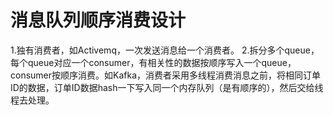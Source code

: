 # 消息队列顺序消费设计
1.独有消费者，如Activemq，一次发送消息给一个消费者。
2.拆分多个queue，每个queue对应一个consumer，有相关性的数据按顺序写入一个queue，consumer按顺序消费。如Kafka，消费者采用多线程消费消息之前，将相同订单ID的数据，订单ID数据hash一下写入同一个内存队列（是有顺序的），然后交给线程去处理。